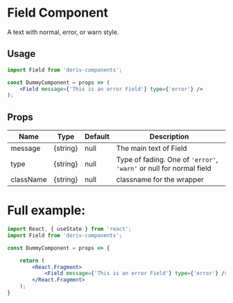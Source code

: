 # Field Component

A text with normal, error, or warn style.


## Usage

```jsx
import Field from 'deriv-components';

const DummyComponent = props => (
    <Field message={'This is an error Field'} type={'error'} />
);
```

## Props


| Name          | Type         | Default     | Description                                                          |
| ------------- | ------------ | ----------- | -------------------------------------------------------------------- |
| message       | {string}     | null        | The main text of Field                                               |
| type          | {string}     | null        | Type of fading. One of `'error'`, `'warn'` or null for normal field  |
| className     | {string}     | null        | classname for the wrapper                                            |



# Full example:

```jsx
import React, { useState } from 'react';
import Field from 'deriv-components';

const DummyComponent = props => {

    return (
        <React.Fragment>
            <Field message={'This is an error Field'} type={'error'} />
        </React.Fragment>
    );
}
```
